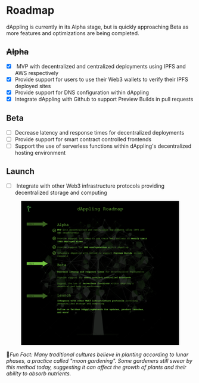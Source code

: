# Roadmap

dAppling is currently in its Alpha stage, but is quickly approaching Beta as more features and optimizations are being completed.

## ~~Alpha~~

* [x] &#x20;MVP with decentralized and centralized deployments using IPFS and AWS respectively
* [x] Provide support for users to use their Web3 wallets to verify their IPFS deployed sites
* [x] Provide support for DNS configuration within dAppling
* [x] Integrate dAppling with Github to support Preview Builds in pull requests

## Beta

* [ ] Decrease latency and response times for decentralized deployments
* [ ] Provide support for smart contract controlled frontends
* [ ] Support the use of serverless functions within dAppling's decentralized hosting environment

## Launch

* [ ] &#x20;Integrate with other Web3 infrastructure protocols providing decentralized storage and computing

<figure><img src="../.gitbook/assets/image (1).png" alt=""><figcaption></figcaption></figure>

:cactus:_Fun Fact: Many traditional cultures believe in planting according to lunar phases, a practice called "moon gardening". Some gardeners still swear by this method today, suggesting it can affect the growth of plants and their ability to absorb nutrients._
